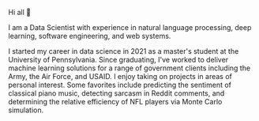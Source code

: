 Hi all 🫡

I am a Data Scientist with experience in natural language processing, deep learning, software engineering, and web systems. 

I started my career in data science in 2021 as a master's student at the University of Pennsylvania. Since graduating, I've worked to deliver machine learning solutions for a range of government clients including the Army, the Air Force, and USAID. I enjoy taking on projects in areas of personal interest. Some favorites include predicting the sentiment of classical piano music, detecting sarcasm in Reddit comments, and determining the relative efficiency of NFL players via Monte Carlo simulation.
